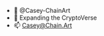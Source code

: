 - 👋 @Casey-ChainArt
- 👀 Expanding the CryptoVerse
- 📫 Casey@Chain.Art

<!---
Casey-ChainArt/Casey-ChainArt is a ✨ special ✨ repository because its `README.md` (this file) appears on your GitHub profile.
You can click the Preview link to take a look at your changes.
--->
